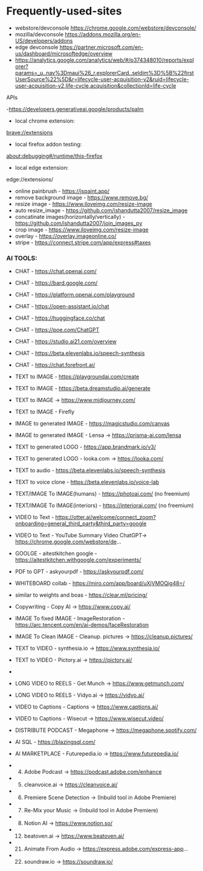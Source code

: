 # Frequently-used-sites

- webstore/devconsole https://chrome.google.com/webstore/devconsole/
- mozilla/devconsole https://addons.mozilla.org/en-US/developers/addons
- edge devconsole https://partner.microsoft.com/en-us/dashboard/microsoftedge/overview
- https://analytics.google.com/analytics/web/#/p374348010/reports/explorer?params=_u..nav%3Dmaui%26_r.explorerCard..seldim%3D%5B%22firstUserSource%22%5D&r=lifecycle-user-acquisition-v2&ruid=lifecycle-user-acquisition-v2,life-cycle,acquisition&collectionId=life-cycle

APIs

-https://developers.generativeai.google/products/palm

- local chrome extension:

[brave://extensions](brave://extensions)

- local firefox addon testing: 

[about:debugging#/runtime/this-firefox](about:debugging#/runtime/this-firefox)

- local edge extension: 

edge://extensions/

- online painbrush - https://jspaint.app/
- remove background image - https://www.remove.bg/
- resize image - https://www.iloveimg.com/resize-image
- auto resize_image - https://github.com/ishandutta2007/resize_image
- concatinate images(horizontally/vertically) - https://github.com/ishandutta2007/join_images_py
- crop image - https://www.iloveimg.com/resize-image
- overlay - https://overlay.imageonline.co/
- stripe - https://connect.stripe.com/app/express#taxes

### AI TOOLS:

- CHAT - https://chat.openai.com/
- CHAT - https://bard.google.com/
- CHAT - https://platform.openai.com/playground
- CHAT -  https://open-assistant.io/chat
- CHAT -  https://huggingface.co/chat
- CHAT -  https://poe.com/ChatGPT
- CHAT - https://studio.ai21.com/overview
- CHAT - https://beta.elevenlabs.io/speech-synthesis
- CHAT - https://chat.forefront.ai/

- TEXT to IMAGE - https://playgroundai.com/create
- TEXT to IMAGE - https://beta.dreamstudio.ai/generate
- TEXT to IMAGE → https://www.midjourney.com/
- TEXT to IMAGE - Firefly

- IMAGE to generated IMAGE - https://magicstudio.com/canvas
- IMAGE to generated IMAGE - Lensa → https://prisma-ai.com/lensa

- TEXT to generated LOGO - https://app.brandmark.io/v3/
- TEXT to generated LOGO - looka.com → https://looka.com/

- TEXT to audio - https://beta.elevenlabs.io/speech-synthesis
- TEXT to voice clone - https://beta.elevenlabs.io/voice-lab

- TEXT/IMAGE To IMAGE(humans) - https://photoai.com/ (no freemium)
- TEXT/IMAGE To IMAGE(interiors) - https://interiorai.com/ (no freemium)

- VIDEO to Text - https://otter.ai/welcome/connect_zoom?onboarding=general_third_party&third_party=google
- VIDEO to Text - YouTube Summary Video ChatGPT→ https://chrome.google.com/webstore/de...

- GOOLGE - aitestkitchen google - https://aitestkitchen.withgoogle.com/experiments/
- PDF to GPT - askyourpdf - https://askyourpdf.com/
- WHITEBOARD collab - https://miro.com/app/board/uXjVMOQig48=/
- similar to weights and boas -  https://clear.ml/pricing/
- Copywriting - Copy AI → https://www.copy.ai/

- IMAGE To fixed IMAGE - ImageRestoration - https://arc.tencent.com/en/ai-demos/faceRestoration
- IMAGE To Clean IMAGE - Cleanup. pictures → https://cleanup.pictures/

- TEXT to VIDEO - synthesia.io → https://www.synthesia.io/
- TEXT to VIDEO - Pictory.ai → https://pictory.ai/
- 
- LONG VIDEO to REELS - Get Munch → https://www.getmunch.com/
- LONG VIDEO to REELS - Vidyo.ai → https://vidyo.ai/

- VIDEO to Captions - Captions → https://www.captions.ai/
- VIDEO to Captions - Wisecut → https://www.wisecut.video/

- DISTRIBUTE PODCAST - Megaphone → https://megaphone.spotify.com/

- AI SQL - https://blazingsql.com/
- AI MARKETPLACE - Futurepedia.io →  https://www.futurepedia.io/

- 04. Adobe Podcast → https://podcast.adobe.com/enhance
- 05. cleanvoice.ai → https://cleanvoice.ai/
- 06. Premiere Scene Detection → (Inbuild tool in Adobe Premiere)
- 07. Re-Mix your Music → (Inbuild tool in Adobe Premiere)
- 08. Notion AI → https://www.notion.so/
- 12. beatoven.ai → https://www.beatoven.ai/
- 21. Animate From Audio → https://express.adobe.com/express-app...
- 22. soundraw.io → https://soundraw.io/



